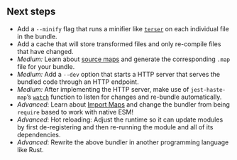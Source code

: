 ## Next steps
- Add a `--minify` flag that runs a minifier like [`terser`](https://github.com/terser/terser) on each individual file in the bundle.
- Add a cache that will store transformed files and only re-compile files that have changed.
- _Medium:_ Learn about [source maps](https://firefox-source-docs.mozilla.org/devtools-user/debugger/how_to/use_a_source_map/index.html) and generate the corresponding `.map` file for your bundle.
- _Medium:_ Add a `--dev` option that starts a HTTP server that serves the bundled code through an HTTP endpoint.
- _Medium:_ After implementing the HTTP server, make use of `jest-haste-map`’s [`watch`](https://github.com/facebook/jest/blob/04b75978178ccb31bccb9f9b2f8a0db2fecc271e/packages/jest-haste-map/src/index.ts#L75) function to listen for changes and re-bundle automatically.
- _Advanced_: Learn about [Import Maps](https://blog.logrocket.com/es-modules-in-browsers-with-import-maps/) and change the bundler from being `require` based to work with native ESM!
- _Advanced_: Hot reloading: Adjust the runtime so it can update modules by first de-registering and then re-running the module and all of its dependencies.
- _Advanced_: Rewrite the above bundler in another programming language like Rust.
